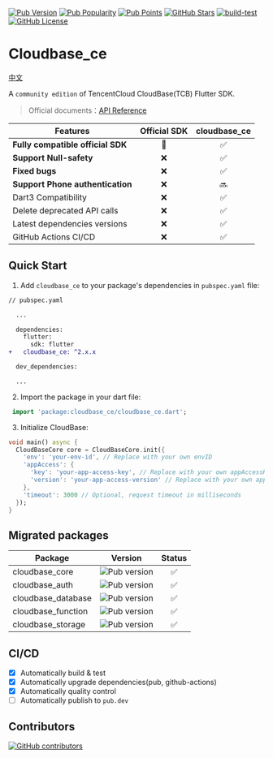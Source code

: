 [![Pub Version](https://img.shields.io/pub/v/cloudbase_ce)](https://pub.dev/packages/cloudbase_ce)
[![Pub Popularity](https://img.shields.io/pub/popularity/cloudbase_ce)](https://pub.dev/packages/cloudbase_ce)
[![Pub Points](https://img.shields.io/pub/points/cloudbase_ce)](https://pub.dev/packages/cloudbase_ce)
[![GitHub Stars](https://img.shields.io/github/stars/insightop/cloudbase_ce)](https://github.com/insightop/cloudbase_ce/stargazers)
[![build-test](https://github.com/insightop/cloudbase_ce/actions/workflows/ci.yaml/badge.svg)](https://github.com/insightop/cloudbase_ce/actions/workflows/ci.yaml)
[![GitHub License](https://img.shields.io/github/license/insightop/cloudbase_ce)](https://github.com/insightop/cloudbase_ce/blob/main/LICENSE)

# Cloudbase_ce

[中文](README_CN.md)

A `community edition` of TencentCloud CloudBase(TCB) Flutter SDK.

> Official documents：[API Reference](https://docs.cloudbase.net/api-reference/flutter/install)

| Features                          | Official SDK | cloudbase_ce |
| --------------------------------- | :----------: | :----------: |
| **Fully compatible official SDK** |      🚫      |      ✅      |
| **Support Null-safety**           |      ❌      |      ✅      |
| **Fixed bugs**                    |      ❌      |      ✅      |
| **Support Phone authentication**  |      ❌      |      🔜      |
| Dart3 Compatibility               |      ❌      |      ✅      |
| Delete deprecated API calls       |      ❌      |      ✅      |
| Latest dependencies versions      |      ❌      |      ✅      |
| GitHub Actions CI/CD              |      ❌      |      ✅      |

## Quick Start

1. Add `cloudbase_ce` to your package's dependencies in `pubspec.yaml` file:

```diff
// pubspec.yaml

  ...

  dependencies:
    flutter:
      sdk: flutter
+   cloudbase_ce: ^2.x.x

  dev_dependencies:

  ...
```

2. Import the package in your dart file:

```dart
 import 'package:cloudbase_ce/cloudbase_ce.dart';
```

3. Initialize CloudBase:

```dart
void main() async {
  CloudBaseCore core = CloudBaseCore.init({
    'env': 'your-env-id', // Replace with your own envID
    'appAccess': {
      'key': 'your-app-access-key', // Replace with your own appAccessKey
      'version': 'your-app-access-version' // Replace with your own appAccessVersion
    },
    'timeout': 3000 // Optional, request timeout in milliseconds
  });
}
```

## Migrated packages

| Package            | Version                                                         | Status |
| ------------------ | --------------------------------------------------------------- | :----: |
| cloudbase_core     | ![Pub version](https://img.shields.io/pub/v/cloudbase_core)     |   ✅   |
| cloudbase_auth     | ![Pub version](https://img.shields.io/pub/v/cloudbase_auth)     |   ✅   |
| cloudbase_database | ![Pub version](https://img.shields.io/pub/v/cloudbase_database) |   ✅   |
| cloudbase_function | ![Pub version](https://img.shields.io/pub/v/cloudbase_function) |   ✅   |
| cloudbase_storage  | ![Pub version](https://img.shields.io/pub/v/cloudbase_storage)  |   ✅   |

## CI/CD

- [x] Automatically build & test
- [x] Automatically upgrade dependencies(pub, github-actions)
- [x] Automatically quality control
- [ ] Automatically publish to `pub.dev`

## Contributors

[![GitHub contributors](https://contrib.rocks/image?repo=insightop/cloudbase_ce)](https://github.com/insightop/cloudbase_ce/graphs/contributors)
